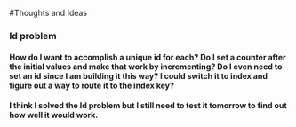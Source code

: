 #Thoughts and Ideas


### Id problem

#### How do I want to accomplish a unique id for each? Do I set a counter after the initial values and make that work by incrementing? Do I even need to set an id since I am building it this way? I could switch it to index and figure out a way to route it to the index key?

#### I think I solved the Id problem but I still need to test it tomorrow to find out how well it would work.